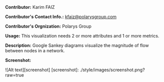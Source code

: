 **Contributor:** Karim FAIZ

**Contributor's Contact Info.:** <kfaiz@polarysgroup.com> 

**Contributor's Orgnization:** Polarys Group

**Usage:** This visualization needs 2 or more attributes and 1 or more metrics.

**Description:** Google Sankey diagrams visualize the magnitude of flow between nodes in a network.

**Screenshot:**

![Alt text][screenshot]
[screenshot]: ./style/images/screenshot.png?raw=true




